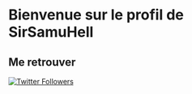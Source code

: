 # Bienvenue sur le profil de SirSamuHell

## Me retrouver 

[![Twitter Followers](https://img.shields.io/twitter/follow/biczo_samue?color=0E7FC0&logo=twitter&style=for-the-badge&label=Twitter)](https://twitter.com/biczo_samuel)
